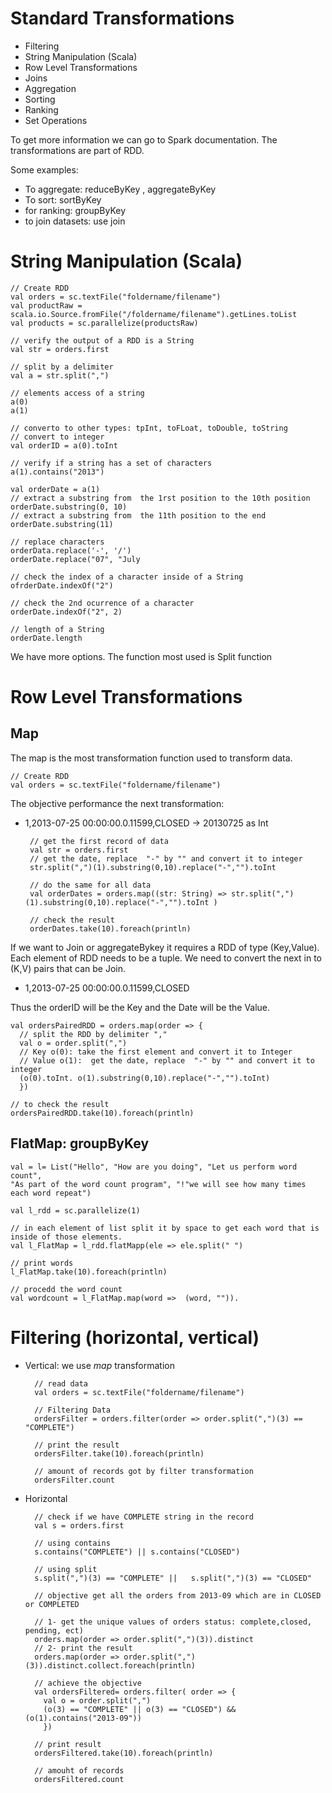 # Standard Transformations

- Filtering
- String Manipulation (Scala)
- Row Level Transformations
- Joins
- Aggregation
- Sorting
- Ranking
- Set Operations

To get more information we can go to Spark documentation. The transformations
are part of RDD.

Some examples:

- To aggregate: reduceByKey , aggregateByKey
- To sort: sortByKey
- for ranking: groupByKey
- to join datasets: use join

# String Manipulation (Scala)

    // Create RDD
    val orders = sc.textFile("foldername/filename")
    val productRaw = scala.io.Source.fromFile("/foldername/filename").getLines.toList
    val products = sc.parallelize(productsRaw)

    // verify the output of a RDD is a String
    val str = orders.first

    // split by a delimiter
    val a = str.split(",")

    // elements access of a string
    a(0)
    a(1)

    // converto to other types: tpInt, toFLoat, toDouble, toString
    // convert to integer
    val orderID = a(0).toInt

    // verify if a string has a set of characters
    a(1).contains("2013")

    val orderDate = a(1)
    // extract a substring from  the 1rst position to the 10th position
    orderDate.substring(0, 10)
    // extract a substring from  the 11th position to the end
    orderDate.substring(11)

    // replace characters
    orderData.replace('-', '/')
    orderDate.replace("07", "July

    // check the index of a character inside of a String
    ofrderDate.indexOf("2")

    // check the 2nd ocurrence of a character
    orderDate.indexOf("2", 2)

    // length of a String
    orderDate.length

We have more options. The function most used is Split function

# Row Level Transformations

## Map
The map is the most transformation function used to transform data.

    // Create RDD
    val orders = sc.textFile("foldername/filename")

The objective performance the next transformation:
-  1,2013-07-25 00:00:00.0.11599,CLOSED -> 20130725 as Int

        // get the first record of data
        val str = orders.first
        // get the date, replace  "-" by "" and convert it to integer
        str.split(",")(1).substring(0,10).replace("-","").toInt

        // do the same for all data
        val orderDates = orders.map((str: String) => str.split(",")(1).substring(0,10).replace("-","").toInt )

        // check the result
        orderDates.take(10).foreach(println)

If we want to Join or aggregateBykey  it requires a RDD of type (Key,Value). Each element
of RDD needs to be a tuple. We need to convert the next in to (K,V) pairs that can be Join.

- 1,2013-07-25 00:00:00.0.11599,CLOSED

Thus the orderID will be the Key and the Date will be the Value.

    val ordersPairedRDD = orders.map(order => {
      // split the RDD by delimiter ","
      val o = order.split(",")   
      // Key o(0): take the first element and convert it to Integer   
      // Value o(1):  get the date, replace  "-" by "" and convert it to integer
      (o(0).toInt. o(1).substring(0,10).replace("-","").toInt)  
      })

    // to check the result
    ordersPairedRDD.take(10).foreach(println)

## FlatMap: groupByKey

    val = l= List("Hello", "How are you doing", "Let us perform word count",
    "As part of the word count program", "!"we will see how many times each word repeat")

    val l_rdd = sc.parallelize(1)

    // in each element of list split it by space to get each word that is inside of those elements.
    val l_FlatMap = l_rdd.flatMapp(ele => ele.split(" ")

    // print words
    l_FlatMap.take(10).foreach(println)

    // procedd the word count
    val wordcount = l_FlatMap.map(word =>  (word, "")).

# Filtering (horizontal, vertical)

- Vertical: we use *map* transformation

        // read data
        val orders = sc.textFile("foldername/filename")

        // Filtering Data
        ordersFilter = orders.filter(order => order.split(",")(3) == "COMPLETE")

        // print the result
        ordersFilter.take(10).foreach(println)

        // amount of records got by filter transformation
        ordersFilter.count

- Horizontal

        // check if we have COMPLETE string in the record
        val s = orders.first

        // using contains
        s.contains("COMPLETE") || s.contains("CLOSED")

        // using split
        s.split(",")(3) == "COMPLETE" ||   s.split(",")(3) == "CLOSED"

        // objective get all the orders from 2013-09 which are in CLOSED or COMPLETED

        // 1- get the unique values of orders status: complete,closed, pending, ect)
        orders.map(order => order.split(",")(3)).distinct
        // 2- print the result
        orders.map(order => order.split(",")(3)).distinct.collect.foreach(println)

        // achieve the objective
        val ordersFiltered= orders.filter( order => {
          val o = order.split(",")
          (o(3) == "COMPLETE" || o(3) == "CLOSED") && (o(1).contains("2013-09"))
          })  

        // print result
        ordersFiltered.take(10).foreach(println)
        
        // amouht of records
        ordersFiltered.count
